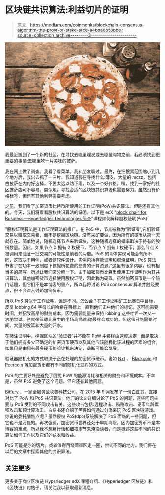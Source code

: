 # 区块链共识算法:利益切片的证明

> 原文：<https://medium.com/coinmonks/blockchain-consensus-algorithm-the-proof-of-stake-slice-a4bda6658bbe?source=collection_archive---------3----------------------->

![](img/3fd12424dfdcc9377990f51b9f6e1f10.png)

我最近搬到了一个新的社区，在寻找去哪里理发或去哪里购物之前，我必须找到更重要的事情:去哪里吃一片美味的披萨。

我在网上做了调查。我看了看菜单。我和朋友聊过。最终，在把搜索范围缩小到几个地方后，我出去抓了一三片。我知道我在寻找什么:薄皮，大量的 mozz，包括白披萨在内的好选择，不要太远以防下雨，以及一个好价格。嘿，找到一家好的社区披萨店可不容易。类似地，寻找合适的区块链共识算法也需要努力。虽然没有价格标签，但还有其他利弊需要考虑。

[之前](/@randalljmardus/the-proof-of-work-consensus-algorithm-603bc54d0d22)，我们看了加密货币比特币所使用的工作证明(PoW)共识算法。但是还有其他的。今天，我们将看看股权共识算法的证明。以下是 edX "[block chain for Business—Hyperledger Technologies 简介](https://www.edx.org/course/blockchain-business-introduction-linuxfoundationx-lfs171x)"课程如何解释股权证明(PoS):

"股权证明算法是工作证明算法的推广。在 PoS 中，节点被称为“验证者”,它们验证交易以赚取交易费，而不是挖掘区块链。没有采矿要做，因为所有的硬币从第一天就存在。简单地说，随机选择节点来验证块，这种随机选择的概率取决于持有的股份数量。因此，如果节点 X 拥有 2 枚硬币，而节点 Y 拥有 1 枚硬币，那么节点 X 被调用来验证一批交易的可能性是前者的两倍。PoS 的具体实现可能会有所不同，这取决于用例，或者是软件设计。实例包括[存款证明](https://www.linkedin.com/pulse/blockchain-consensus-algorithm-proof-of-work-satyakam-chakravarty/)和[燃烧证明](https://en.bitcoin.it/wiki/Proof_of_burn)。PoS 算法节省了在功率一致制度下挖掘所花费的昂贵的计算资源。”这里有很多内容，也有相当多的简写，所以让我们来分解一下。由于加密货币比特币使用工作证明作为其共识算法，其他加密货币选择使用股权证明，因此称为硬币。虽然加密货币是一个热门话题，但它们不是本博客的重点，所以我将讨论 PoS consensus 算法并触及要点，但不会深入讨论加密货币。

所以 PoS 类似于工作证明，但是不同。怎么会？在工作证明矿工比赛击中目标，反复 lobbing 64 字符长的哈希在目标上，直到他们击中他们的标记，这可能需要时间，并招致高昂的财务成本，因为需要能量来保持 lobbing 这些哈希一次又一次地尝试。这就像篮球比赛中的半场高抛球:你最终会成功的，但这很可能需要时间、大量的投篮和大量的汗水。

在赌注证明中，挖掘区块的“验证者”并不像在 PoW 中那样由速度决定，而是取决于他们拥有多少已确定的加密货币硬币以及其他应该随机化该过程的因素的组合。如果只是由拥有最多硬币的验钞机来决定，垄断可能会发展。

验证器随机化的方式取决于正在处理的加密货币硬币。诸如 [Nxt](http://nxtcrypto.org/) 、 [Blackcoin](http://blackcoin.co/) 和 [Peercoin](https://peercoin.net/) 等加密货币都有不同的随机化过程的方式。

PoS 的主要好处是避免了困扰 PoW 的能源消耗和相关的财务和环境成本。不幸是，虽然 PoS 避免了这个问题，但它还有其他问题。

[Bitfury](http://bitfury.com/) ，一家全服务区块链科技公司，在 2015 年 9 月发布了一份[白皮书](http://bitfury.com/content/5-white-papers-research/pos-vs-pow-1.0.2.pdf)，直接对比了 PoW 和 PoS 共识算法。他们的论文详细讨论了 PoS 的问题，这些问题主要与 PoS 受到的不同攻击有关。这些攻击包括:远程攻击、贿赂攻击、硬币年龄累积攻击和预计算攻击。白皮书还介绍了黑客如何通过分流来玩 PoS 区块链游戏。你说的委托销售点呢？虽然授权 PoS(dpo)系统解决了 PoS 面临的一些问题，但它也不是万能的。再次强调，加密货币世界还处于早期阶段，因为加密货币不是本博客的重点，所以我不想用行话和细枝末节来淹没读者，而是概述这些不同的共识算法如何工作以及它们的成本和收益。

PoS 可能是你的切片。或者值得再绕着街区走一圈，尝试不同的地方。我们将在以后的文章中探索其他的共识算法。

## 关注更多

更多关于商业区块链 Hyperledger edX 课程介绍、《Hyperledger 区块链》和《区块链》的帖子，请关注我以获取最新消息。